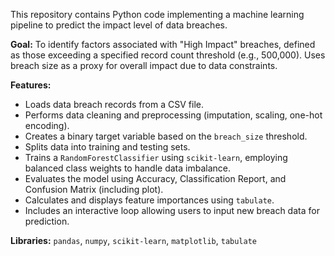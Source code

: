 This repository contains Python code implementing a machine learning pipeline to predict the impact level of data breaches.

**Goal:** To identify factors associated with "High Impact" breaches, defined as those exceeding a specified record count threshold (e.g., 500,000). Uses breach size as a proxy for overall impact due to data constraints.

**Features:**
*   Loads data breach records from a CSV file.
*   Performs data cleaning and preprocessing (imputation, scaling, one-hot encoding).
*   Creates a binary target variable based on the `breach_size` threshold.
*   Splits data into training and testing sets.
*   Trains a `RandomForestClassifier` using `scikit-learn`, employing balanced class weights to handle data imbalance.
*   Evaluates the model using Accuracy, Classification Report, and Confusion Matrix (including plot).
*   Calculates and displays feature importances using `tabulate`.
*   Includes an interactive loop allowing users to input new breach data for prediction.

**Libraries:** `pandas`, `numpy`, `scikit-learn`, `matplotlib`, `tabulate`
